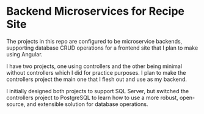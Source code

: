 # Backend Microservices for Recipe Site

The projects in this repo are configured to be microservice backends, supporting database CRUD operations for a frontend site that I plan to make using Angular.

I have two projects, one using controllers and the other being minimal without controllers which I did for practice purposes. I plan to make the controllers project the main one that I flesh out and use as my backend.

I initially designed both projects to support SQL Server, but switched the controllers project to PostgreSQL to learn how to use a more robust, open-source, and extensible solution for database operations.